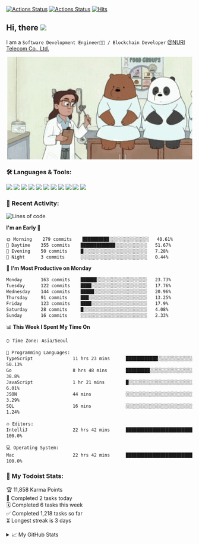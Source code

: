 
[![Actions Status](https://github.com/ddok2/ddok2/workflows/Todoist%20Readme/badge.svg)](https://github.com/ddok2/ddok2/actions)
[![Actions Status](https://github.com/ddok2/ddok2/workflows/wakatime-stats/badge.svg)](https://github.com/ddok2/ddok2/actions)
[![Hits](https://hits.seeyoufarm.com/api/count/incr/badge.svg?url=https%3A%2F%2Fgithub.com%2Fddok2)](https://hits.seeyoufarm.com)

<!-- ![visitors](https://visitor-badge.laobi.icu/badge?page_id=ddok2.ddok2) -->
## Hi, there <img src="https://raw.githubusercontent.com/MartinHeinz/MartinHeinz/master/wave.gif" width="25px">

I am a `Software Development Engineer🧑‍💻 / Blockchain Developer` [@NURI Telecom Co., Ltd.](http://www.nuritelecom.com)


<p align="center">
<img align="center" alt="GIF" src="img/debugging.gif" />
</p>


### 🛠 Languages & Tools:
<p>
    <img src="https://img.shields.io/badge/go-%2300ADD8.svg?&style=for-the-badge&logo=go&logoColor=white"/>
    <img src="https://img.shields.io/badge/node.js%20-%2343853D.svg?&style=for-the-badge&logo=node.js&logoColor=white"/>
    <img src="https://img.shields.io/badge/javascript%20-%23323330.svg?&style=for-the-badge&logo=javascript&logoColor=%23F7DF1E"/>
    <img src="https://img.shields.io/badge/typescript%20-%23007ACC.svg?&style=for-the-badge&logo=typescript&logoColor=white"/>
    <img src="https://img.shields.io/badge/python%20-%2314354C.svg?&style=for-the-badge&logo=python&logoColor=white"/>
    <img src="https://img.shields.io/badge/react%20-%2320232a.svg?&style=for-the-badge&logo=react&logoColor=%2361DAFB"/>
    <img src="https://img.shields.io/badge/AWS%20-%23FF9900.svg?&style=for-the-badge&logo=amazon-aws&logoColor=white"/>
    <img src="https://img.shields.io/badge/Google%20Cloud%20-%234285F4.svg?&style=for-the-badge&logo=google-cloud&logoColor=white"/>
    <img src="https://img.shields.io/badge/docker%20-%230db7ed.svg?&style=for-the-badge&logo=docker&logoColor=white"/>
    <img src="https://img.shields.io/badge/kubernetes%20-%23326ce5.svg?&style=for-the-badge&logo=kubernetes&logoColor=white"/>
    <img src="https://img.shields.io/badge/ansible%20-%231A1918.svg?&style=for-the-badge&logo=ansible&logoColor=white"/>
</p>

### 🌈 Recent Activity:
<!--START_SECTION:waka-->
![Lines of code](https://img.shields.io/badge/From%20Hello%20World%20I%27ve%20Written-4.2%20million%20lines%20of%20code-blue)

**I'm an Early 🐤** 

```text
🌞 Morning    279 commits    ██████████░░░░░░░░░░░░░░░   40.61% 
🌆 Daytime    355 commits    █████████████░░░░░░░░░░░░   51.67% 
🌃 Evening    50 commits     █░░░░░░░░░░░░░░░░░░░░░░░░   7.28% 
🌙 Night      3 commits      ░░░░░░░░░░░░░░░░░░░░░░░░░   0.44%

```
📅 **I'm Most Productive on Monday** 

```text
Monday       163 commits    ██████░░░░░░░░░░░░░░░░░░░   23.73% 
Tuesday      122 commits    ████░░░░░░░░░░░░░░░░░░░░░   17.76% 
Wednesday    144 commits    █████░░░░░░░░░░░░░░░░░░░░   20.96% 
Thursday     91 commits     ███░░░░░░░░░░░░░░░░░░░░░░   13.25% 
Friday       123 commits    ████░░░░░░░░░░░░░░░░░░░░░   17.9% 
Saturday     28 commits     █░░░░░░░░░░░░░░░░░░░░░░░░   4.08% 
Sunday       16 commits     ░░░░░░░░░░░░░░░░░░░░░░░░░   2.33%

```


📊 **This Week I Spent My Time On** 

```text
⌚︎ Time Zone: Asia/Seoul

💬 Programming Languages: 
TypeScript               11 hrs 23 mins      ████████████░░░░░░░░░░░░░   50.13% 
Go                       8 hrs 48 mins       █████████░░░░░░░░░░░░░░░░   38.8% 
JavaScript               1 hr 21 mins        █░░░░░░░░░░░░░░░░░░░░░░░░   6.01% 
JSON                     44 mins             ░░░░░░░░░░░░░░░░░░░░░░░░░   3.29% 
SQL                      16 mins             ░░░░░░░░░░░░░░░░░░░░░░░░░   1.24%

🔥 Editors: 
IntelliJ                 22 hrs 42 mins      █████████████████████████   100.0%

💻 Operating System: 
Mac                      22 hrs 42 mins      █████████████████████████   100.0%

```


<!--END_SECTION:waka-->

### 🚧 My Todoist Stats:
<!-- TODO-IST:START -->
🏆  11,858 Karma Points           
🌸  Completed 2 tasks today           
🗓  Completed 6 tasks this week           
✅  Completed 1,218 tasks so far           
⏳  Longest streak is 3 days
<!-- TODO-IST:END -->

<details>
<summary>📈 My GitHub Stats</summary>
<p align="center"> <img src="https://github-readme-stats.vercel.app/api?username=ddok2&show_icons=true" alt="ddok2" />
</details>
